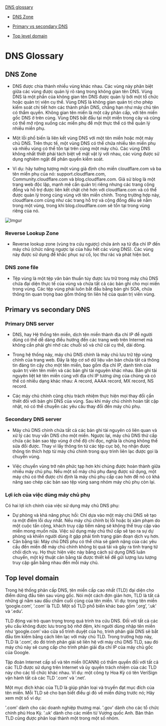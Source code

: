 [DNS glossary](#dns-glossary)

- [DNS Zone](#dns-zone)

- [Primary vs secondary DNS](#primary-vs-secondary-dns)

- [Top level domain](#top-level-domain)

# DNS Glossary

## DNS Zone
- DNS được chia thành nhiều vùng khác nhau. Các vùng này phân biệt giữa các vùng được quản lý rõ ràng trong không gian tên DNS. Vùng DNS là một phần của không gian tên DNS được quản lý bởi một tổ chức hoặc quản trị viên cụ thể. Vùng DNS là không gian quản trị cho phép kiểm soát chi tiết hơn các thành phần DNS, chẳng hạn như máy chủ tên có thẩm quyền. Không gian tên miền là một cây phân cấp, với tên miền gốc DNS ở trên cùng. Vùng DNS bắt đầu tại một miền trong cây và cũng có thể mở rộng xuống các miền phụ để một thực thể có thể quản lý nhiều miền phụ.

- Một lỗi phổ biến là liên kết vùng DNS với một tên miền hoặc một máy chủ DNS. Trên thực tế, một vùng DNS có thể chứa nhiều tên miền phụ và nhiều vùng có thể tồn tại trên cùng một máy chủ. Các vùng DNS không nhất thiết phải tách biệt về mặt vật lý với nhau, các vùng được sử dụng nghiêm ngặt để phân quyền kiểm soát.

- Ví dụ: hãy tưởng tượng một vùng giả định cho miền cloudflare.com và ba tên miền phụ của nó: support.cloudflare.com, Community.cloudflare.com và blog.cloudflare.com. Giả sử blog là một trang web độc lập, mạnh mẽ cần quản trị riêng nhưng các trang cộng đồng và hỗ trợ được liên kết chặt chẽ hơn với cloudflare.com và có thể được quản lý trong cùng vùng với tên miền chính. Trong trường hợp này, cloudflare.com cũng như các trang hỗ trợ và cộng đồng đều sẽ nằm trong một vùng, trong khi blog.cloudflare.com sẽ tồn tại trong vùng riêng của nó.

![Imgur](https://i.imgur.com/gtyqHKw.png)

### Reverse Lookup Zone
- Reverse lookup zone (vùng tra cứu ngược) chứa ánh xạ từ địa chỉ IP đến máy chủ (chức năng ngược lại của hầu hết các vùng DNS). Các vùng này được sử dụng để khắc phục sự cố, lọc thư rác và phát hiện bot.

### DNS zone file
- Tệp vùng là một tệp văn bản thuần túy được lưu trữ trong máy chủ DNS chứa đại diện thực tế của vùng và chứa tất cả các bản ghi cho mọi miền trong vùng. Các tệp vùng phải luôn bắt đầu bằng bản ghi SOA, chứa thông tin quan trọng bao gồm thông tin liên hệ của quản trị viên vùng.

## Primary vs secondary DNS
### Primary DNS server
- DNS, hay Hệ thống tên miền, dịch tên miền thành địa chỉ IP để người dùng có thể dễ dàng điều hướng đến các trang web trên Internet mà không cần phải ghi nhớ các chuỗi số và chữ cái cụ thể, dài dòng.

- Trong hệ thống này, máy chủ DNS chính là máy chủ lưu trữ tệp vùng chính của trang web. Đây là tệp cơ sở dữ liệu văn bản chứa tất cả thông tin đáng tin cậy cho một tên miền, bao gồm địa chỉ IP, danh tính của quản trị viên tên miền và các bản ghi tài nguyên khác nhau. Bản ghi tài nguyên liệt kê tên miền cùng với địa chỉ IP tương ứng của chúng và có thể có nhiều dạng khác nhau: A record, AAAA record, MX record, NS record. 

- Các máy chủ chính cũng chịu trách nhiệm thực hiện mọi thay đổi cần thiết đối với bản ghi DNS của vùng. Sau khi máy chủ chính hoàn tất cập nhật, nó có thể chuyển các yêu cầu thay đổi đến máy chủ phụ.

### Secondary DNS server

- Máy chủ DNS chính chứa tất cả các bản ghi tài nguyên có liên quan và xử lý các truy vấn DNS cho một miền. Ngược lại, máy chủ DNS thứ cấp chứa các bản sao tệp vùng ở chế độ chỉ đọc, nghĩa là chúng không thể sửa đổi được. Thay vì lấy thông tin từ các tệp cục bộ, họ nhận được thông tin thích hợp từ máy chủ chính trong quy trình liên lạc được gọi là chuyển vùng.

- Việc chuyển vùng trở nên phức tạp hơn khi chúng được hoàn thành giữa nhiều máy chủ phụ. Nếu một số máy chủ phụ đang được sử dụng, một máy chủ có thể được chỉ định là máy chủ phụ cấp cao hơn để nó có khả năng sao chép các bản sao tệp vùng sang nhóm máy chủ phụ còn lại.

### Lợi ích của việc dùng máy chủ phụ
Có hai lợi ích chính của việc sử dụng máy chủ DNS phụ:
- Dự phòng và khả năng phục hồi: Chỉ dựa vào một máy chủ DNS sẽ tạo ra một điểm lỗi duy nhất. Nếu máy chủ chính bị lỗi hoặc bị xâm phạm do một cuộc tấn công, khách truy cập tiềm năng sẽ không thể truy cập vào miền mong muốn nữa. Việc sử dụng máy chủ thứ cấp sẽ tạo ra sự dự phòng và khiến người dùng ít gặp phải tình trạng gián đoạn dịch vụ hơn.
- Cân bằng tải: Máy chủ DNS phụ có thể chia sẻ gánh nặng của các yêu cầu đến miền để máy chủ chính không bị quá tải và gây ra tình trạng từ chối dịch vụ. Họ thực hiện việc này bằng cách sử dụng DNS luân chuyển, một kỹ thuật cân bằng tải được thiết kế để gửi lượng lưu lượng truy cập gần bằng nhau đến mỗi máy chủ.

## Top level domain
Trong hệ thống phân cấp DNS, tên miền cấp cao nhất (TLD) đại diện cho điểm dừng đầu tiên sau vùng gốc. Nói một cách đơn giản hơn, TLD là tất cả những gì nằm sau dấu chấm cuối cùng của tên miền. Ví dụ: trong tên miền ‘google.com’, ‘.com’ là TLD. Một số TLD phổ biến khác bao gồm ‘.org’, ‘.uk’ và ‘.edu’.

TLD đóng vai trò quan trọng trong quá trình tra cứu DNS. Đối với tất cả các yêu cầu không được lưu trong bộ nhớ đệm, khi người dùng nhập tên miền như ‘google.com’ vào cửa sổ trình duyệt của họ, trình phân giải DNS sẽ bắt đầu tìm kiếm bằng cách liên lạc với máy chủ TLD. Trong trường hợp này, TLD là ‘.com’, do đó trình phân giải sẽ liên hệ với máy chủ DNS TLD, sau đó máy chủ này sẽ cung cấp cho trình phân giải địa chỉ IP của máy chủ gốc của Google.

Tập đoàn Internet cấp số và tên miền (ICANN) có thẩm quyền đối với tất cả các TLD được sử dụng trên Internet và ủy quyền trách nhiệm của các TLD này cho các tổ chức khác nhau. Ví dụ: một công ty Hoa Kỳ có tên VeriSign vận hành tất cả các TLD ‘.com’ và ‘.net’.

Một mục đích khác của TLD là giúp phân loại và truyền đạt mục đích của tên miền. Mỗi TLD sẽ cho bạn biết điều gì đó về miền đứng trước nó; Hãy xem một số ví dụ:

'.com' dành cho các doanh nghiệp thương mại.
'.gov' dành cho các tổ chức chính phủ Hoa Kỳ.
'.uk' dành cho các miền từ Vương quốc Anh.
Bản thân TLD cũng được phân loại thành một trong một số nhóm.
